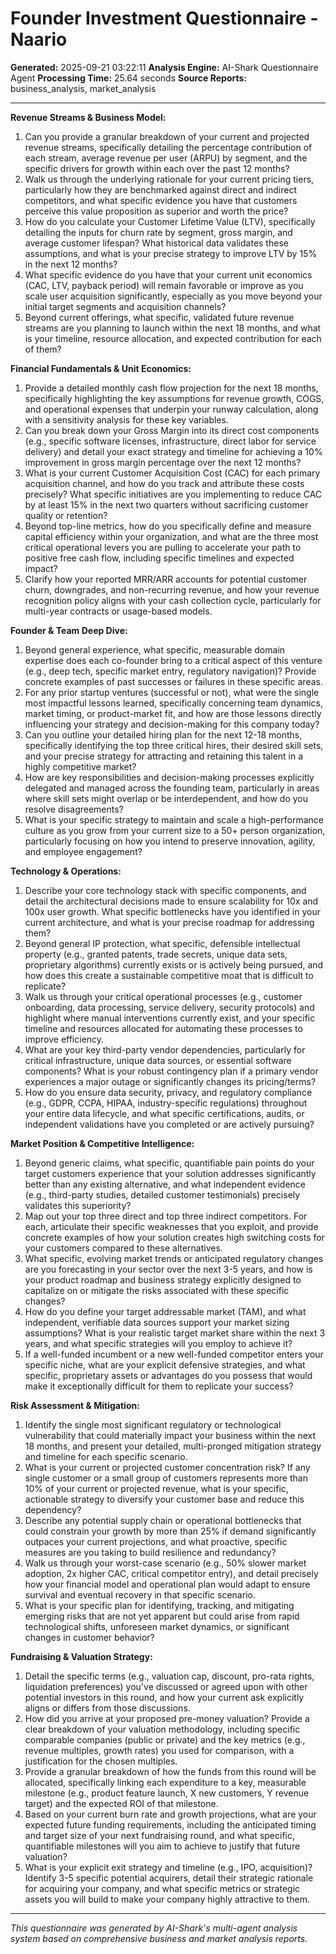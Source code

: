 # Founder Investment Questionnaire - Naario

**Generated:** 2025-09-21 03:22:11
**Analysis Engine:** AI-Shark Questionnaire Agent
**Processing Time:** 25.64 seconds
**Source Reports:** business_analysis, market_analysis

---

**Revenue Streams & Business Model:**
1.  Can you provide a granular breakdown of your current and projected revenue streams, specifically detailing the percentage contribution of each stream, average revenue per user (ARPU) by segment, and the specific drivers for growth within each over the past 12 months?
2.  Walk us through the underlying rationale for your current pricing tiers, particularly how they are benchmarked against direct and indirect competitors, and what specific evidence you have that customers perceive this value proposition as superior and worth the price?
3.  How do you calculate your Customer Lifetime Value (LTV), specifically detailing the inputs for churn rate by segment, gross margin, and average customer lifespan? What historical data validates these assumptions, and what is your precise strategy to improve LTV by 15% in the next 12 months?
4.  What specific evidence do you have that your current unit economics (CAC, LTV, payback period) will remain favorable or improve as you scale user acquisition significantly, especially as you move beyond your initial target segments and acquisition channels?
5.  Beyond current offerings, what specific, validated future revenue streams are you planning to launch within the next 18 months, and what is your timeline, resource allocation, and expected contribution for each of them?

**Financial Fundamentals & Unit Economics:**
1.  Provide a detailed monthly cash flow projection for the next 18 months, specifically highlighting the key assumptions for revenue growth, COGS, and operational expenses that underpin your runway calculation, along with a sensitivity analysis for these key variables.
2.  Can you break down your Gross Margin into its direct cost components (e.g., specific software licenses, infrastructure, direct labor for service delivery) and detail your exact strategy and timeline for achieving a 10% improvement in gross margin percentage over the next 12 months?
3.  What is your current Customer Acquisition Cost (CAC) for each primary acquisition channel, and how do you track and attribute these costs precisely? What specific initiatives are you implementing to reduce CAC by at least 15% in the next two quarters without sacrificing customer quality or retention?
4.  Beyond top-line metrics, how do you specifically define and measure capital efficiency within your organization, and what are the three most critical operational levers you are pulling to accelerate your path to positive free cash flow, including specific timelines and expected impact?
5.  Clarify how your reported MRR/ARR accounts for potential customer churn, downgrades, and non-recurring revenue, and how your revenue recognition policy aligns with your cash collection cycle, particularly for multi-year contracts or usage-based models.

**Founder & Team Deep Dive:**
1.  Beyond general experience, what specific, measurable domain expertise does each co-founder bring to a critical aspect of this venture (e.g., deep tech, specific market entry, regulatory navigation)? Provide concrete examples of past successes or failures in these specific areas.
2.  For any prior startup ventures (successful or not), what were the single most impactful lessons learned, specifically concerning team dynamics, market timing, or product-market fit, and how are those lessons directly influencing your strategy and decision-making for this company today?
3.  Can you outline your detailed hiring plan for the next 12-18 months, specifically identifying the top three critical hires, their desired skill sets, and your precise strategy for attracting and retaining this talent in a highly competitive market?
4.  How are key responsibilities and decision-making processes explicitly delegated and managed across the founding team, particularly in areas where skill sets might overlap or be interdependent, and how do you resolve disagreements?
5.  What is your specific strategy to maintain and scale a high-performance culture as you grow from your current size to a 50+ person organization, particularly focusing on how you intend to preserve innovation, agility, and employee engagement?

**Technology & Operations:**
1.  Describe your core technology stack with specific components, and detail the architectural decisions made to ensure scalability for 10x and 100x user growth. What specific bottlenecks have you identified in your current architecture, and what is your precise roadmap for addressing them?
2.  Beyond general IP protection, what specific, defensible intellectual property (e.g., granted patents, trade secrets, unique data sets, proprietary algorithms) currently exists or is actively being pursued, and how does this create a sustainable competitive moat that is difficult to replicate?
3.  Walk us through your critical operational processes (e.g., customer onboarding, data processing, service delivery, security protocols) and highlight where manual interventions currently exist, and your specific timeline and resources allocated for automating these processes to improve efficiency.
4.  What are your key third-party vendor dependencies, particularly for critical infrastructure, unique data sources, or essential software components? What is your robust contingency plan if a primary vendor experiences a major outage or significantly changes its pricing/terms?
5.  How do you ensure data security, privacy, and regulatory compliance (e.g., GDPR, CCPA, HIPAA, industry-specific regulations) throughout your entire data lifecycle, and what specific certifications, audits, or independent validations have you completed or are actively pursuing?

**Market Position & Competitive Intelligence:**
1.  Beyond generic claims, what specific, quantifiable pain points do your target customers experience that your solution addresses significantly better than any existing alternative, and what independent evidence (e.g., third-party studies, detailed customer testimonials) precisely validates this superiority?
2.  Map out your top three direct and top three indirect competitors. For each, articulate their specific weaknesses that you exploit, and provide concrete examples of how your solution creates high switching costs for your customers compared to these alternatives.
3.  What specific, evolving market trends or anticipated regulatory changes are you forecasting in your sector over the next 3-5 years, and how is your product roadmap and business strategy explicitly designed to capitalize on or mitigate the risks associated with these specific changes?
4.  How do you define your target addressable market (TAM), and what independent, verifiable data sources support your market sizing assumptions? What is your realistic target market share within the next 3 years, and what specific strategies will you employ to achieve it?
5.  If a well-funded incumbent or a new well-funded competitor enters your specific niche, what are your explicit defensive strategies, and what specific, proprietary assets or advantages do you possess that would make it exceptionally difficult for them to replicate your success?

**Risk Assessment & Mitigation:**
1.  Identify the single most significant regulatory or technological vulnerability that could materially impact your business within the next 18 months, and present your detailed, multi-pronged mitigation strategy and timeline for each specific scenario.
2.  What is your current or projected customer concentration risk? If any single customer or a small group of customers represents more than 10% of your current or projected revenue, what is your specific, actionable strategy to diversify your customer base and reduce this dependency?
3.  Describe any potential supply chain or operational bottlenecks that could constrain your growth by more than 25% if demand significantly outpaces your current projections, and what proactive, specific measures are you taking to build resilience and redundancy?
4.  Walk us through your worst-case scenario (e.g., 50% slower market adoption, 2x higher CAC, critical competitor entry), and detail precisely how your financial model and operational plan would adapt to ensure survival and eventual recovery in that specific scenario.
5.  What is your specific plan for identifying, tracking, and mitigating emerging risks that are not yet apparent but could arise from rapid technological shifts, unforeseen market dynamics, or significant changes in customer behavior?

**Fundraising & Valuation Strategy:**
1.  Detail the specific terms (e.g., valuation cap, discount, pro-rata rights, liquidation preferences) you've discussed or agreed upon with other potential investors in this round, and how your current ask explicitly aligns or differs from those discussions.
2.  How did you arrive at your proposed pre-money valuation? Provide a clear breakdown of your valuation methodology, including specific comparable companies (public or private) and the key metrics (e.g., revenue multiples, growth rates) you used for comparison, with a justification for the chosen multiples.
3.  Provide a granular breakdown of how the funds from this round will be allocated, specifically linking each expenditure to a key, measurable milestone (e.g., product feature launch, X new customers, Y revenue target) and the expected ROI of that milestone.
4.  Based on your current burn rate and growth projections, what are your expected future funding requirements, including the anticipated timing and target size of your next fundraising round, and what specific, quantifiable milestones will you aim to achieve to justify that future valuation?
5.  What is your explicit exit strategy and timeline (e.g., IPO, acquisition)? Identify 3-5 specific potential acquirers, detail their strategic rationale for acquiring your company, and what specific metrics or strategic assets you will build to make your company highly attractive to them.

---

*This questionnaire was generated by AI-Shark's multi-agent analysis system based on comprehensive business and market analysis reports.*

